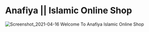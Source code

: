 # Anafiya || Islamic Online Shop

![Screenshot_2021-04-16 Welcome To Anafiya Islamic Online Shop](https://user-images.githubusercontent.com/44552983/115050679-cf7e2f80-9efd-11eb-8655-ec2e00d2947e.png)
